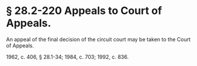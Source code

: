 # § 28.2-220 Appeals to Court of Appeals.

<p>An appeal of the final decision of the circuit court may be taken to the Court of Appeals.</p><p>1962, c. 406, § 28.1-34; 1984, c. 703; 1992, c. 836.</p>